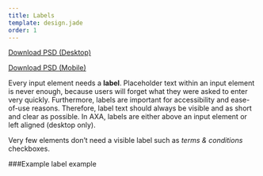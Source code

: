```yaml
---
title: Labels
template: design.jade
order: 1
---
```


<a href="../psd/AXA_forms_desktop.psd" class="download download--desktop" >Download PSD (Desktop)</a>

<a href="../psd/AXA_forms_mobile.psd" class="download download--mobile" >Download PSD (Mobile)</a>

Every input element needs a **label**.  Placeholder text within an input element is never enough, because users will forget what they were asked to enter very quickly. Furthermore, labels are important for accessibility and ease-of-use reasons.  Therefore, label text should always be visible and as short and clear as possible. In AXA, labels are either above an input element or left aligned (desktop only).

Very few elements don’t need a visible label such as *terms & conditions* checkboxes.

###Example
label example
